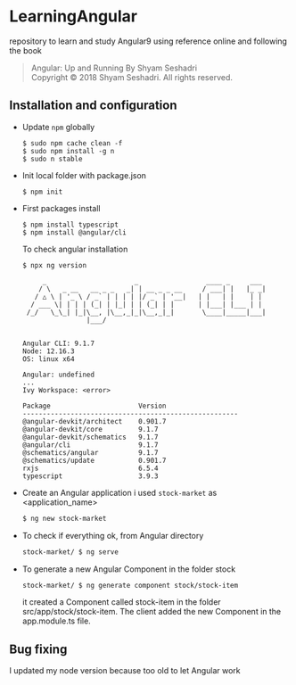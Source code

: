 # LearningAngular
repository to learn and study Angular9 using reference online and following the book 

> Angular: Up and Running By Shyam Seshadri  
> Copyright © 2018 Shyam Seshadri. All rights reserved.

## Installation and configuration

 -  Update ```npm``` globally
    ```
    $ sudo npm cache clean -f
    $ sudo npm install -g n
    $ sudo n stable
    ```
 -  Init local folder with package.json
    ```
    $ npm init
    ```
 -  First packages install
    ```
    $ npm install typescript
    $ npm install @angular/cli
    ```
    
    To check angular installation
    ```
    $ npx ng version
    
         _                      _                 ____ _     ___
        / \   _ __   __ _ _   _| | __ _ _ __     / ___| |   |_ _|
       / △ \ | '_ \ / _` | | | | |/ _` | '__|   | |   | |    | |
      / ___ \| | | | (_| | |_| | | (_| | |      | |___| |___ | |
     /_/   \_\_| |_|\__, |\__,_|_|\__,_|_|       \____|_____|___|
                    |___/
        
    
    Angular CLI: 9.1.7
    Node: 12.16.3
    OS: linux x64
    
    Angular: undefined
    ... 
    Ivy Workspace: <error>
    
    Package                      Version
    ------------------------------------------------------
    @angular-devkit/architect    0.901.7
    @angular-devkit/core         9.1.7
    @angular-devkit/schematics   9.1.7
    @angular/cli                 9.1.7
    @schematics/angular          9.1.7
    @schematics/update           0.901.7
    rxjs                         6.5.4
    typescript                   3.9.3
    ```
    
 -  Create an Angular application i used ```stock-market``` as <application_name> 
    ```bash 
    $ ng new stock-market        
    ```
    
 -  To check if everything ok, from Angular directory 
    ```bash
    stock-market/ $ ng serve 
    ```
    
 -  To generate a new Angular Component in the folder stock
    ```bash
    stock-market/ $ ng generate component stock/stock-item
    ```
    it created a Component called stock-item in the folder src/app/stock/stock-item. 
    The client added the new Component in the app.module.ts file.
    
## Bug fixing
I updated my node version because too old to let Angular work